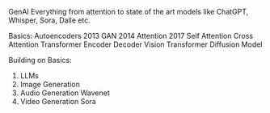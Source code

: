 GenAI
    Everything from attention to state of the art models like ChatGPT, Whisper, Sora, Dalle etc.

Basics:
    Autoencoders                    2013
    GAN                             2014 
    Attention                       2017
        Self Attention
        Cross Attention
    Transformer 
        Encoder
        Decoder
    Vision Transformer
    Diffusion Model

Building on Basics:

1. LLMs
2. Image Generation
3. Audio Generation
    Wavenet 
4. Video Generation
    Sora









    
        


            

        



    

        





    
